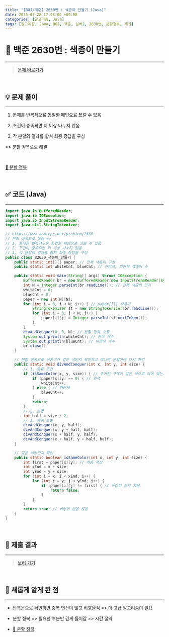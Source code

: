 ```yaml
---
title: "[BOJ/백준] 2630번 : 색종이 만들기 (Java)"
date: 2025-05-28 17:43:00 +09:00
categories: [알고리즘, Java]
tags: [알고리즘, Java, BOJ, 백준, 실버2, 2630번, 분할정복, 재귀]
---
```


<!-- ========================================================================== -->

# 📘 백준 2630번 : 색종이 만들기

---

> [문제 바로가기](https://www.acmicpc.net/problem/2630)

<br>

<!-- ========================================================================== -->

## 💡 문제 풀이

---

1. 문제를 반복적으로 동일한 패턴으로 쪼갤 수 있음

2. 조건이 충족되면 더 이상 나누지 않음

3. 각 분할의 결과를 합쳐 최종 정답을 구성

=> 분할 정복으로 해결

<br>

[📝 분할 정복](https://juyeoon.github.io/)

<br>

<!-- ========================================================================== -->

## ✅ 코드 (Java)

---

```java
import java.io.BufferedReader;
import java.io.IOException;
import java.io.InputStreamReader;
import java.util.StringTokenizer;

// https://www.acmicpc.net/problem/2630
// 분할 정복으로 해결 =>
// 1. 문제를 반복적으로 동일한 패턴으로 쪼갤 수 있음
// 2. 조건이 충족되면 더 이상 나누지 않음
// 3. 각 분할의 결과를 합쳐 최종 정답을 구성
public class B2630_색종이_만들기 {
	public static int[][] paper; // 전체 색종이 구성
	public static int whiteCnt, blueCnt; // 하얀색, 파란색 색종이 수

	public static void main(String[] args) throws IOException {
		BufferedReader br = new BufferedReader(new InputStreamReader(System.in));
		int N = Integer.parseInt(br.readLine()); // 전체 색종이 크기
		whiteCnt = 0;
		blueCnt = 0;
		paper = new int[N][N];
		for (int i = 0; i < N; i++) { // paper[][] 채우기
			StringTokenizer st = new StringTokenizer(br.readLine());
			for (int j = 0; j < N; j++) {
				paper[i][j] = Integer.parseInt(st.nextToken());
			}
		}
		divAndConquer(0, 0, N); // 분할 정복 수행
		System.out.println(whiteCnt); // 흰색 개수
		System.out.println(blueCnt); // 파란색 개수
		br.close();
	}

	// 분할 정복으로 색종이가 같은 색인지 확인하고 아니면 분할하여 다시 확인
	public static void divAndConquer(int x, int y, int size) {
		// 1. 종료 조건
		if (isSameColor(x, y, size)) { // 주어진 구역이 같은 색으로 되어 있는지 확인
			if (paper[x][y] == 0) { // 흰색
				whiteCnt++;
			} else { // 파란새
				blueCnt++;
			}
			return;
		}
		// 2. 분할
		int half = size / 2;
		// 3. 재귀 호출
		divAndConquer(x, y, half);
		divAndConquer(x, y + half, half);
		divAndConquer(x + half, y, half);
		divAndConquer(x + half, y + half, half);
	}

	// 같은 색상인지 확인
	public static boolean isSameColor(int x, int y, int size) {
		int first = paper[x][y]; // 처음 색상
		int xEnd = x + size;
		int yEnd = y + size;
		for (int i = x; i < xEnd; i++) {
			for (int j = y; j < yEnd; j++) {
				if (paper[i][j] != first) { // 색상이 같지 않음
					return false;
				}
			}
		}
		return true; // 색상이 같음 않음
	}
}


```

<br>

<!-- ========================================================================== -->

## 💾 제출 결과

---

> [보러 가기](https://www.acmicpc.net/status?from_mine=1&problem_id=2630&user_id=juyn2000)

<br>

<!-- ========================================================================== -->

## 🧩 새롭게 알게 된 점

---

- 반복문으로 확인하면 중복 연산이 많고 비효율적 => 더 고급 알고리즘이 필요

- 분할 정복 => 필요한 부분만 깊게 들어감 => 시간 절약

- [📝 분할 정복](https://juyeoon.github.io/)

<br>

<!-- ========================================================================== -->

<!--

## 🔗 참고한 자료

---

- []()

- []()

<br>
-->
